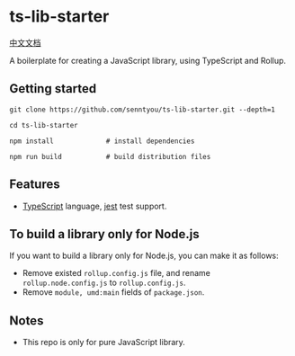 # ts-lib-starter

[中文文档](./README.md)

A boilerplate for creating a JavaScript library, using TypeScript and Rollup.

## Getting started

```
git clone https://github.com/senntyou/ts-lib-starter.git --depth=1

cd ts-lib-starter

npm install             # install dependencies

npm run build           # build distribution files
```

## Features

- [TypeScript](http://www.typescriptlang.org/) language, [jest](https://jestjs.io/en/) test support.

## To build a library only for Node.js

If you want to build a library only for Node.js, you can make it as follows:

- Remove existed `rollup.config.js` file, and rename `rollup.node.config.js` to `rollup.config.js`.
- Remove `module, umd:main` fields of `package.json`.

## Notes

- This repo is only for pure JavaScript library.
